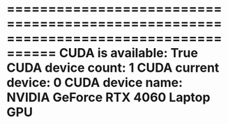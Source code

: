 
====================================================================================
CUDA is available: True
CUDA device count: 1
CUDA current device: 0
CUDA device name: NVIDIA GeForce RTX 4060 Laptop GPU
==================================================================================== 